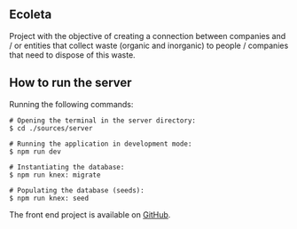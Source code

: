 ## Ecoleta

Project with the objective of creating a connection between companies and / or entities that collect waste (organic and inorganic) to people / companies that need to dispose of this waste.

## How to run the server

Running the following commands:
```
# Opening the terminal in the server directory:
$ cd ./sources/server

# Running the application in development mode:
$ npm run dev

# Instantiating the database:
$ npm run knex: migrate

# Populating the database (seeds):
$ npm run knex: seed
```

The front end project is available on [GitHub](https://github.com/carolinacsz/ecoleta-frontend).